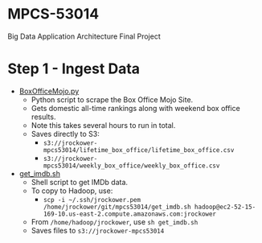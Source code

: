 # MPCS-53014
Big Data Application Architecture Final Project

# Step 1 - Ingest Data
* [BoxOfficeMojo.py](./BoxOfficeMojo.py)
    * Python script to scrape the Box Office Mojo Site.
    * Gets domestic all-time rankings along with weekend box office results.
    * Note this takes several hours to run in total.
    * Saves directly to S3:
        * `s3://jrockower-mpcs53014/lifetime_box_office/lifetime_box_office.csv`
        * `s3://jrockower-mpcs53014/weekly_box_office/weekly_box_office.csv`
* [get_imdb.sh](./get_imdb.sh)
    * Shell script to get IMDb data.
    * To copy to Hadoop, use:
        * `scp -i ~/.ssh/jrockower.pem /home/jrockower/git/mpcs53014/get_imdb.sh hadoop@ec2-52-15-169-10.us-east-2.compute.amazonaws.com:jrockower`
    * From `/home/hadoop/jrockower`, use `sh get_imdb.sh`
    * Saves files to `s3://jrockower-mpcs53014`
